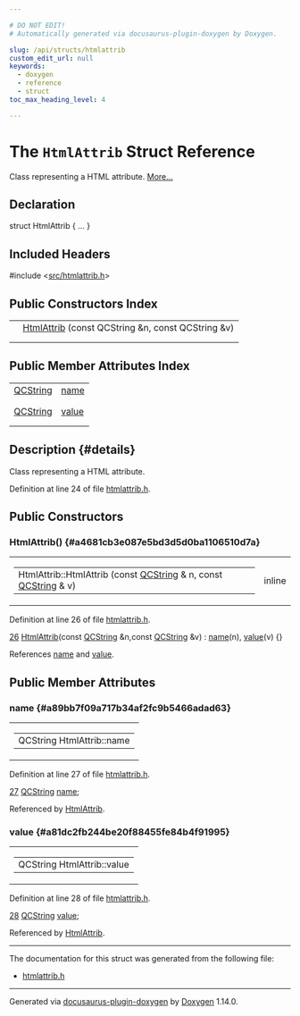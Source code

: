 ```yaml
---

# DO NOT EDIT!
# Automatically generated via docusaurus-plugin-doxygen by Doxygen.

slug: /api/structs/htmlattrib
custom_edit_url: null
keywords:
  - doxygen
  - reference
  - struct
toc_max_heading_level: 4

---
```


<div class="doxyPage">

# The `HtmlAttrib` Struct Reference

<p>Class representing a HTML attribute. <a href="#details">More...</a></p>

## Declaration

<div class="doxyDeclaration">
struct HtmlAttrib { ... }
</div>

## Included Headers

<div class="doxyIncludesList">#include &lt;<a href="/web-doxygen/docs/api/files/src/htmlattrib-h">src/htmlattrib.h</a>&gt;
</div>

## Public Constructors Index

<table class="doxyMembersIndex">

<tr class="doxyMemberIndexItem">
<td class="doxyMemberIndexItemType" align="left" valign="top"></td>
<td class="doxyMemberIndexItemName" align="left" valign="top"><a href="#a4681cb3e087e5bd3d5d0ba1106510d7a">HtmlAttrib</a> (const QCString &amp;n, const QCString &amp;v)</td>
</tr>
<tr class="doxyMemberIndexDescription">
<td class="doxyMemberIndexDescriptionLeft"></td>
<td class="doxyMemberIndexDescriptionRight">
</td>
</tr>
<tr class="doxyMemberIndexSeparator">
<td class="doxyMemberIndexSeparator" colspan="2"></td>
</tr>

</table>

## Public Member Attributes Index

<table class="doxyMembersIndex">

<tr class="doxyMemberIndexItem">
<td class="doxyMemberIndexItemType" align="left" valign="top"><a href="/web-doxygen/docs/api/classes/qcstring">QCString</a></td>
<td class="doxyMemberIndexItemName" align="left" valign="top"><a href="#a89bb7f09a717b34af2fc9b5466adad63">name</a></td>
</tr>
<tr class="doxyMemberIndexDescription">
<td class="doxyMemberIndexDescriptionLeft"></td>
<td class="doxyMemberIndexDescriptionRight">
</td>
</tr>
<tr class="doxyMemberIndexSeparator">
<td class="doxyMemberIndexSeparator" colspan="2"></td>
</tr>

<tr class="doxyMemberIndexItem">
<td class="doxyMemberIndexItemType" align="left" valign="top"><a href="/web-doxygen/docs/api/classes/qcstring">QCString</a></td>
<td class="doxyMemberIndexItemName" align="left" valign="top"><a href="#a81dc2fb244be20f88455fe84b4f91995">value</a></td>
</tr>
<tr class="doxyMemberIndexDescription">
<td class="doxyMemberIndexDescriptionLeft"></td>
<td class="doxyMemberIndexDescriptionRight">
</td>
</tr>
<tr class="doxyMemberIndexSeparator">
<td class="doxyMemberIndexSeparator" colspan="2"></td>
</tr>

</table>

## Description {#details}

<p>Class representing a HTML attribute.</p>

<p>Definition at line 24 of file <a href="/web-doxygen/docs/api/files/src/htmlattrib-h">htmlattrib.h</a>.</p>

<div class="doxySectionDef">

## Public Constructors

### HtmlAttrib() {#a4681cb3e087e5bd3d5d0ba1106510d7a}

<div class="doxyMemberItem">
<div class="doxyMemberProto">
<table class="doxyMemberLabels">
<tr class="doxyMemberLabels">
<td class="doxyMemberLabelsLeft">
<table class="doxyMemberName">
<tr>
<td class="doxyMemberName">HtmlAttrib::HtmlAttrib (const <a href="/web-doxygen/docs/api/classes/qcstring">QCString</a> &amp; n, const <a href="/web-doxygen/docs/api/classes/qcstring">QCString</a> &amp; v)</td>
</tr>
</table>
</td>
<td class="doxyMemberLabelsRight">
<span class="doxyMemberLabels">
<span class="doxyMemberLabel inline">inline</span>
</span>
</td>
</tr>
</table>
</div>
<div class="doxyMemberDoc">


<p>Definition at line 26 of file <a href="/web-doxygen/docs/api/files/src/htmlattrib-h">htmlattrib.h</a>.</p>

<div class="doxyProgramListing">

<div class="doxyCodeLine"><span class="doxyLineNumber"><a href="#a4681cb3e087e5bd3d5d0ba1106510d7a">26</a></span><span class="doxyLineContent"><span class="doxyHighlight">  <a href="#a4681cb3e087e5bd3d5d0ba1106510d7a">HtmlAttrib</a>(</span><span class="doxyHighlightKeyword">const</span><span class="doxyHighlight"> <a href="/web-doxygen/docs/api/classes/qcstring">QCString</a> &amp;n,</span><span class="doxyHighlightKeyword">const</span><span class="doxyHighlight"> <a href="/web-doxygen/docs/api/classes/qcstring">QCString</a> &amp;v) : <a href="#a89bb7f09a717b34af2fc9b5466adad63">name</a>(n), <a href="#a81dc2fb244be20f88455fe84b4f91995">value</a>(v) {}</span></span></div>

</div>


References <a href="#a89bb7f09a717b34af2fc9b5466adad63">name</a> and <a href="#a81dc2fb244be20f88455fe84b4f91995">value</a>.
</div>
</div>

</div>

<div class="doxySectionDef">

## Public Member Attributes

### name {#a89bb7f09a717b34af2fc9b5466adad63}

<div class="doxyMemberItem">
<div class="doxyMemberProto">
<table class="doxyMemberLabels">
<tr class="doxyMemberLabels">
<td class="doxyMemberLabelsLeft">
<table class="doxyMemberName">
<tr>
<td class="doxyMemberName">QCString HtmlAttrib::name</td>
</tr>
</table>
</td>
</tr>
</table>
</div>
<div class="doxyMemberDoc">


<p>Definition at line 27 of file <a href="/web-doxygen/docs/api/files/src/htmlattrib-h">htmlattrib.h</a>.</p>

<div class="doxyProgramListing">

<div class="doxyCodeLine"><span class="doxyLineNumber"><a href="#a89bb7f09a717b34af2fc9b5466adad63">27</a></span><span class="doxyLineContent"><span class="doxyHighlight">  <a href="/web-doxygen/docs/api/classes/qcstring">QCString</a> <a href="#a89bb7f09a717b34af2fc9b5466adad63">name</a>;</span></span></div>

</div>


Referenced by <a href="#a4681cb3e087e5bd3d5d0ba1106510d7a">HtmlAttrib</a>.
</div>
</div>

### value {#a81dc2fb244be20f88455fe84b4f91995}

<div class="doxyMemberItem">
<div class="doxyMemberProto">
<table class="doxyMemberLabels">
<tr class="doxyMemberLabels">
<td class="doxyMemberLabelsLeft">
<table class="doxyMemberName">
<tr>
<td class="doxyMemberName">QCString HtmlAttrib::value</td>
</tr>
</table>
</td>
</tr>
</table>
</div>
<div class="doxyMemberDoc">


<p>Definition at line 28 of file <a href="/web-doxygen/docs/api/files/src/htmlattrib-h">htmlattrib.h</a>.</p>

<div class="doxyProgramListing">

<div class="doxyCodeLine"><span class="doxyLineNumber"><a href="#a81dc2fb244be20f88455fe84b4f91995">28</a></span><span class="doxyLineContent"><span class="doxyHighlight">  <a href="/web-doxygen/docs/api/classes/qcstring">QCString</a> <a href="#a81dc2fb244be20f88455fe84b4f91995">value</a>;</span></span></div>

</div>


Referenced by <a href="#a4681cb3e087e5bd3d5d0ba1106510d7a">HtmlAttrib</a>.
</div>
</div>

</div>

<hr/>

<p>The documentation for this struct was generated from the following file:</p>

<ul>
<li><a href="/web-doxygen/docs/api/files/src/htmlattrib-h">htmlattrib.h</a></li>
</ul>

<hr/>

<p class="doxyGeneratedBy">Generated via <a href="https://github.com/xpack/docusaurus-plugin-doxygen">docusaurus-plugin-doxygen</a> by <a href="https://www.doxygen.nl">Doxygen</a> 1.14.0.</p>

</div>
